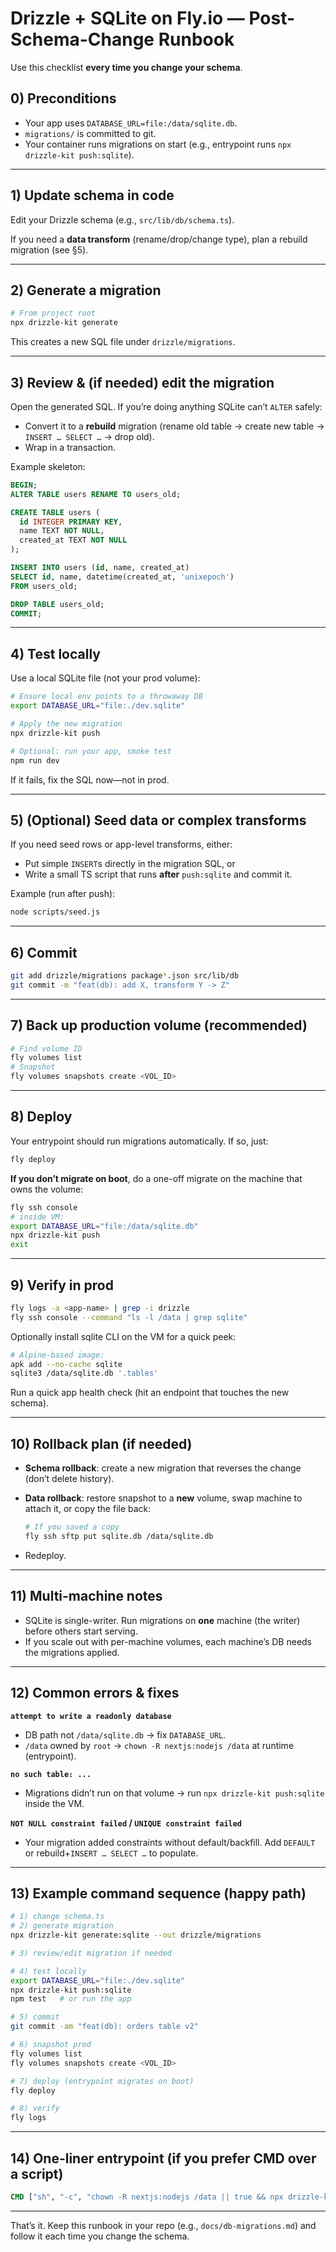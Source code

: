 # Drizzle + SQLite on Fly.io — Post-Schema-Change Runbook

Use this checklist **every time you change your schema**.

## 0) Preconditions

* Your app uses `DATABASE_URL=file:/data/sqlite.db`.
* `migrations/` is committed to git.
* Your container runs migrations on start (e.g., entrypoint runs `npx drizzle-kit push:sqlite`).

---

## 1) Update schema in code

Edit your Drizzle schema (e.g., `src/lib/db/schema.ts`).

If you need a **data transform** (rename/drop/change type), plan a rebuild migration (see §5).

---

## 2) Generate a migration

```bash
# From project root
npx drizzle-kit generate
```

This creates a new SQL file under `drizzle/migrations`.

---

## 3) Review & (if needed) edit the migration

Open the generated SQL. If you’re doing anything SQLite can’t `ALTER` safely:

* Convert it to a **rebuild** migration (rename old table → create new table → `INSERT … SELECT …` → drop old).
* Wrap in a transaction.

Example skeleton:

```sql
BEGIN;
ALTER TABLE users RENAME TO users_old;

CREATE TABLE users (
  id INTEGER PRIMARY KEY,
  name TEXT NOT NULL,
  created_at TEXT NOT NULL
);

INSERT INTO users (id, name, created_at)
SELECT id, name, datetime(created_at, 'unixepoch')
FROM users_old;

DROP TABLE users_old;
COMMIT;
```

---

## 4) Test locally

Use a local SQLite file (not your prod volume):

```bash
# Ensure local env points to a throwaway DB
export DATABASE_URL="file:./dev.sqlite"

# Apply the new migration
npx drizzle-kit push

# Optional: run your app, smoke test
npm run dev
```

If it fails, fix the SQL now—not in prod.

---

## 5) (Optional) Seed data or complex transforms

If you need seed rows or app-level transforms, either:

* Put simple `INSERT`s directly in the migration SQL, or
* Write a small TS script that runs **after** `push:sqlite` and commit it.

Example (run after push):

```bash
node scripts/seed.js
```

---

## 6) Commit

```bash
git add drizzle/migrations package*.json src/lib/db
git commit -m "feat(db): add X, transform Y -> Z"
```

---

## 7) Back up production volume (recommended)

```bash
# Find volume ID
fly volumes list
# Snapshot
fly volumes snapshots create <VOL_ID>
```

---

## 8) Deploy

Your entrypoint should run migrations automatically. If so, just:

```bash
fly deploy
```

**If you don’t migrate on boot**, do a one-off migrate on the machine that owns the volume:

```bash
fly ssh console
# inside VM:
export DATABASE_URL="file:/data/sqlite.db"
npx drizzle-kit push
exit
```

---

## 9) Verify in prod

```bash
fly logs -a <app-name> | grep -i drizzle
fly ssh console --command "ls -l /data | grep sqlite"
```

Optionally install sqlite CLI on the VM for a quick peek:

```bash
# Alpine-based image:
apk add --no-cache sqlite
sqlite3 /data/sqlite.db '.tables'
```

Run a quick app health check (hit an endpoint that touches the new schema).

---

## 10) Rollback plan (if needed)

* **Schema rollback**: create a new migration that reverses the change (don’t delete history).
* **Data rollback**: restore snapshot to a **new** volume, swap machine to attach it, or copy the file back:

  ```bash
  # If you saved a copy
  fly ssh sftp put sqlite.db /data/sqlite.db
  ```
* Redeploy.

---

## 11) Multi-machine notes

* SQLite is single-writer. Run migrations on **one** machine (the writer) before others start serving.
* If you scale out with per-machine volumes, each machine’s DB needs the migrations applied.

---

## 12) Common errors & fixes

**`attempt to write a readonly database`**

* DB path not `/data/sqlite.db` → fix `DATABASE_URL`.
* `/data` owned by `root` → `chown -R nextjs:nodejs /data` at runtime (entrypoint).

**`no such table: ...`**

* Migrations didn’t run on that volume → run `npx drizzle-kit push:sqlite` inside the VM.

**`NOT NULL constraint failed` / `UNIQUE constraint failed`**

* Your migration added constraints without default/backfill. Add `DEFAULT` or rebuild+`INSERT … SELECT …` to populate.

---

## 13) Example command sequence (happy path)

```bash
# 1) change schema.ts
# 2) generate migration
npx drizzle-kit generate:sqlite --out drizzle/migrations

# 3) review/edit migration if needed

# 4) test locally
export DATABASE_URL="file:./dev.sqlite"
npx drizzle-kit push:sqlite
npm test   # or run the app

# 5) commit
git commit -am "feat(db): orders table v2"

# 6) snapshot prod
fly volumes list
fly volumes snapshots create <VOL_ID>

# 7) deploy (entrypoint migrates on boot)
fly deploy

# 8) verify
fly logs
```

---

## 14) One-liner entrypoint (if you prefer CMD over a script)

```dockerfile
CMD ["sh", "-c", "chown -R nextjs:nodejs /data || true && npx drizzle-kit push:sqlite && node server.js"]
```

---

That’s it. Keep this runbook in your repo (e.g., `docs/db-migrations.md`) and follow it each time you change the schema.
